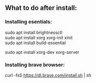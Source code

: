 ## What to do after install:

### Installing esentials:  
sudo apt install brightnessctl  
sudo apt install xorg xorg-init xinit  
sudo apt install build-essential 

sudo apt install xorg-dev xorg-server  

### Installing brave browser:
curl -fsS https://dl.brave.com/install.sh | sh
